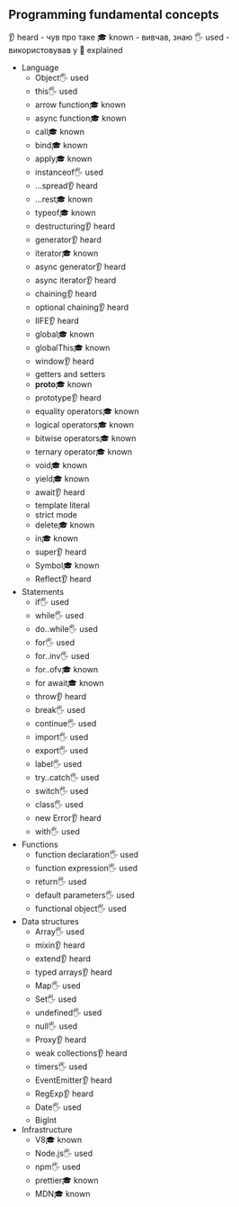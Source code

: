 ## Programming fundamental concepts
👂 heard - чув про таке
🎓 known - вивчав, знаю
🖐️ used - використовував у 
🙋 explained
- Language
  - Object🖐️ used
  - this🖐️ used
  - arrow function🎓 known
  - async function🎓 known
  - call🎓 known
  - bind🎓 known
  - apply🎓 known
  - instanceof🖐️ used
  - ...spread👂 heard 
  - ...rest🎓 known
  - typeof🎓 known
  - destructuring👂 heard 
  - generator👂 heard 
  - iterator🎓 known
  - async generator👂 heard
  - async iterator👂 heard
  - chaining👂 heard
  - optional chaining👂 heard
  - IIFE👂 heard
  - global🎓 known
  - globalThis🎓 known
  - window👂 heard
  - getters and setters
  - __proto__🎓 known
  - prototype👂 heard
  - equality operators🎓 known
  - logical operators🎓 known
  - bitwise operators🎓 known
  - ternary operator🎓 known
  - void🎓 known
  - yield🎓 known
  - await👂 heard
  - template literal
  - strict mode
  - delete🎓 known
  - in🎓 known
  - super👂 heard
  - Symbol🎓 known
  - Reflect👂 heard
- Statements
  - if🖐️ used
  - while🖐️ used
  - do..while🖐️ used
  - for🖐️ used
  - for..inv🖐️ used
  - for..ofv🎓 known
  - for await🎓 known
  - throw👂 heard
  - break🖐️ used
  - continue🖐️ used
  - import🖐️ used
  - export🖐️ used
  - label🖐️ used
  - try..catch🖐️ used
  - switch🖐️ used
  - class🖐️ used
  - new Error👂 heard
  - with🖐️ used
- Functions
  - function declaration🖐️ used
  - function expression🖐️ used
  - return🖐️ used
  - default parameters🖐️ used
  - functional object🖐️ used
- Data structures
  - Array🖐️ used
  - mixin👂 heard
  - extend👂 heard
  - typed arrays👂 heard
  - Map🖐️ used
  - Set🖐️ used
  - undefined🖐️ used
  - null🖐️ used
  - Proxy👂 heard
  - weak collections👂 heard
  - timers🖐️ used
  - EventEmitter👂 heard
  - RegExp👂 heard
  - Date🖐️ used
  - BigInt
- Infrastructure
  - V8🎓 known
  - Node.js🖐️ used
  - npm🖐️ used
  - prettier🎓 known
  - MDN🎓 known
